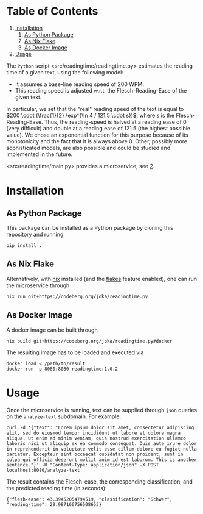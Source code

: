 
# Table of Contents

1.  [Installation](#org0fc710f)
    1.  [As Python Package](#orgd27d2dc)
    2.  [As Nix Flake](#org438bc01)
    3.  [As Docker Image](#orgb22f1eb)
2.  [Usage](#org154e0e6)

The `Python` script <src/readingtime/readingtime.py> estimates the reading time of a given text, using the following model:

-   It assumes a base-line reading speed of 200 WPM.
-   This reading speed is adjusted w.r.t. the Flesch-Reading-Ease of the given text.

In particular, we set that the "real" reading speed of the text is equal to $200 \cdot (\frac{1}{2} \exp^{\ln 4 / 121.5 \cdot s})$, where $s$ is the Flesch-Reading-Ease.
Thus, the reading-speed is halved at a reading ease of $0$ (very difficult) and double at a reading ease of $121.5$ (the highest possible value).
We chose an exponential function for this purpose because of its monotonicity and the fact that it is always above 0.
Other, possibly more sophisticated models, are also possible and could be studied and implemented in the future.

<src/readingtime/main.py> provides a microservice, see [2](#org154e0e6).


<a id="org0fc710f"></a>

# Installation


<a id="orgd27d2dc"></a>

## As Python Package

This package can be installed as a Python package by cloning this repository and running

    pip install .


<a id="org438bc01"></a>

## As Nix Flake

Alternatively, with [nix](https://nixos.org/) installed (and the [flakes](https://nixos.wiki/wiki/Flakes#Enable_flakes) feature enabled), one can run the microservice through

    nix run git+https://codeberg.org/joka/readingtime.py


<a id="orgb22f1eb"></a>

## As Docker Image

A docker image can be built through

    nix build git+https://codeberg.org/joka/readingtime.py#docker

The resulting image has to be loaded and executed via

    docker load < /path/to/result
    docker run -p 8080:8080 readingtime:1.0.2


<a id="org154e0e6"></a>

# Usage

Once the microservice is running, text can be supplied through `json` queries on the `analyze-text` subdomain.
For example:

    curl -d '{"text": "Lorem ipsum dolor sit amet, consectetur adipiscing elit, sed do eiusmod tempor incididunt ut labore et dolore magna aliqua. Ut enim ad minim veniam, quis nostrud exercitation ullamco laboris nisi ut aliquip ex ea commodo consequat. Duis aute irure dolor in reprehenderit in voluptate velit esse cillum dolore eu fugiat nulla pariatur. Excepteur sint occaecat cupidatat non proident, sunt in culpa qui officia deserunt mollit anim id est laborum. This is another sentence."}' -H "Content-Type: application/json" -X POST localhost:8080/analyze-text

The result contains the Flesch-ease, the corresponding classification, and the predicted reading time (in seconds):

    {"flesh-ease": 43.39452054794519, "classification": "Schwer", "reading-time": 29.987166756508653}

